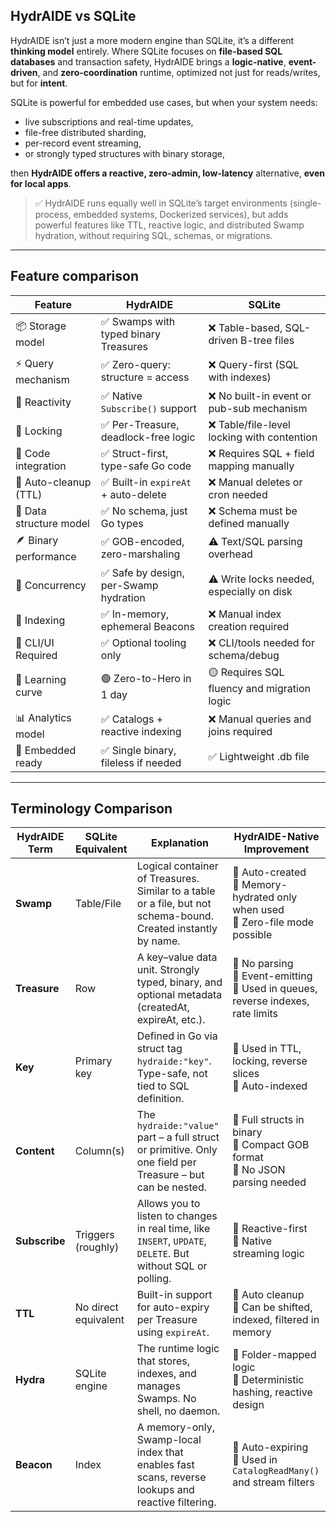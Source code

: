 ## HydrAIDE vs SQLite

HydrAIDE isn’t just a more modern engine than SQLite, it’s a different **thinking model** entirely.
Where SQLite focuses on **file-based SQL databases** and transaction safety, HydrAIDE brings 
a **logic-native**, **event-driven**, and **zero-coordination** runtime, 
optimized not just for reads/writes, but for **intent**.

SQLite is powerful for embedded use cases, but when your system needs:

* live subscriptions and real-time updates,
* file-free distributed sharding,
* per-record event streaming,
* or strongly typed structures with binary storage,

then **HydrAIDE offers a reactive, zero-admin, low-latency** alternative, **even for local apps**.

> ✅ HydrAIDE runs equally well in SQLite’s target environments (single-process, embedded systems, Dockerized services),
> but adds powerful features like TTL, reactive logic, and distributed Swamp hydration, without requiring SQL, 
> schemas, or migrations.

---

## Feature comparison

| Feature                 | HydrAIDE                              | SQLite                                      |
| ----------------------- | ------------------------------------- | ------------------------------------------- |
| 📦 Storage model        | ✅ Swamps with typed binary Treasures  | ❌ Table-based, SQL-driven B-tree files      |
| ⚡ Query mechanism       | ✅ Zero-query: structure = access      | ❌ Query-first (SQL with indexes)            |
| 🔄 Reactivity           | ✅ Native `Subscribe()` support        | ❌ No built-in event or pub-sub mechanism    |
| 🔐 Locking              | ✅ Per-Treasure, deadlock-free logic   | ❌ Table/file-level locking with contention  |
| 🧠 Code integration     | ✅ Struct-first, type-safe Go code     | ❌ Requires SQL + field mapping manually     |
| 🧹 Auto-cleanup (TTL)   | ✅ Built-in `expireAt` + auto-delete   | ❌ Manual deletes or cron needed             |
| 🧬 Data structure model | ✅ No schema, just Go types            | ❌ Schema must be defined manually           |
| 🪶 Binary performance   | ✅ GOB-encoded, zero-marshaling        | ⚠️ Text/SQL parsing overhead                |
| 🚦 Concurrency          | ✅ Safe by design, per-Swamp hydration | ⚠️ Write locks needed, especially on disk   |
| 🔎 Indexing             | ✅ In-memory, ephemeral Beacons        | ❌ Manual index creation required            |
| 🧰 CLI/UI Required      | ✅ Optional tooling only        | ❌ CLI/tools needed for schema/debug         |
| 🧗 Learning curve       | 🟢 Zero-to-Hero in 1 day              | 🟡 Requires SQL fluency and migration logic |
| 📊 Analytics model      | ✅ Catalogs + reactive indexing        | ❌ Manual queries and joins required         |
| 🐳 Embedded ready       | ✅ Single binary, fileless if needed   | ✅ Lightweight .db file                      |

---

## Terminology Comparison

| HydrAIDE Term | SQLite Equivalent    | Explanation                                                                                                    | HydrAIDE-Native Improvement                                                               |
| ------------- | -------------------- | -------------------------------------------------------------------------------------------------------------- | ----------------------------------------------------------------------------------------- |
| **Swamp**     | Table/File           | Logical container of Treasures. Similar to a table or a file, but not schema-bound. Created instantly by name. | 🔹 Auto-created <br> 🔹 Memory-hydrated only when used <br> 🔹 Zero-file mode possible    |
| **Treasure**  | Row                  | A key–value data unit. Strongly typed, binary, and optional metadata (createdAt, expireAt, etc.).              | 🔹 No parsing <br> 🔹 Event-emitting <br> 🔹 Used in queues, reverse indexes, rate limits |
| **Key**       | Primary key          | Defined in Go via struct tag `hydraide:"key"`. Type-safe, not tied to SQL definition.                          | 🔹 Used in TTL, locking, reverse slices <br> 🔹 Auto-indexed                              |
| **Content**   | Column(s)            | The `hydraide:"value"` part – a full struct or primitive. Only one field per Treasure – but can be nested.     | 🔹 Full structs in binary <br> 🔹 Compact GOB format <br> 🔹 No JSON parsing needed       |
| **Subscribe** | Triggers (roughly)   | Allows you to listen to changes in real time, like `INSERT`, `UPDATE`, `DELETE`. But without SQL or polling.   | 🔹 Reactive-first <br> 🔹 Native streaming logic                                          |
| **TTL**       | No direct equivalent | Built-in support for auto-expiry per Treasure using `expireAt`.                                                | 🔹 Auto cleanup <br> 🔹 Can be shifted, indexed, filtered in memory                       |
| **Hydra**     | SQLite engine        | The runtime logic that stores, indexes, and manages Swamps. No shell, no daemon.                               | 🔹 Folder-mapped logic <br> 🔹 Deterministic hashing, reactive design                     |
| **Beacon**    | Index                | A memory-only, Swamp-local index that enables fast scans, reverse lookups and reactive filtering.              | 🔹 Auto-expiring <br> 🔹 Used in `CatalogReadMany()` and stream filters                   |
